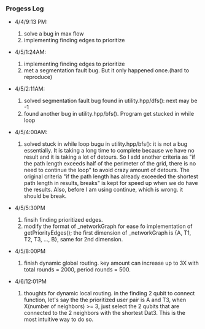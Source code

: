 ### Progess Log

- 4/4/9:13 PM: 
  1. solve a bug in max flow
  2. implementing finding edges to prioritize 

- 4/5/1:24AM:
  1. implementing finding edges to prioritize
  2. met a segmentation fault bug. But it only happened once.(hard to reproduce)

- 4/5/2:11AM:
  1. solved segmentation fault bug found in utility.hpp/dfs(): next may be -1
  2. found another bug in utility.hpp/bfs(). Program get stucked in while loop

- 4/5/4:00AM:
  1. solved stuck in while loop bugu in utility.hpp/bfs(): it is not a bug essentially. It is taking a long time to complete because 
     we have no result and it is taking a lot of detours. So I add another criteria as "if the path length exceeds half of the perimeter of the grid,
     there is no need to continue the loop" to avoid crazy amount of detours. The original criteria "if the path length has already exceeded the shortest
     path length in results, breaks" is kept for speed up when we do have the results.
     Also, before I am using continue, which is wrong. it should be break.

- 4/5/5:30PM
  1. finsih finding prioritized edges.
  2. modify the format of _networkGraph for ease fo implementation of getPriorityEdges(); the first dimension of _networkGraph is 
  {A, T1, T2, T3, ..., B}, same for 2nd dimension.

- 4/5/8:00PM
  1. finish dynamic global routing. key amount can increase up to 3X with total rounds = 2000, period rounds = 500.

- 4/6/12:01PM
  1. thoughts for dynamic local routing. in the finding 2 qubit to connect function, let's say the the prioritized user pair is
A and T3, when X(number of neighbors) >= 3, just select the 2 qubits that are connected to the 2 neighbors with the shortest Dat3. This is the most intuitive way to do so. 

